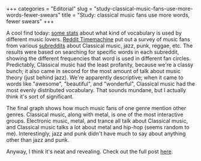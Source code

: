 +++
categories = "Editorial"
slug = "study-classical-music-fans-use-more-words-fewer-swears"
title = "Study: classical music fans use more words, fewer swears"
+++

A cool find today: [some stats](http://www.reddittimemachine.com/choiceofwords/posts/music.html) about what kind of vocabulary is used by different music lovers. [Reddit Timemachine](http://www.reddittimemachine.com/choiceofwords/posts/music.html) put out a survey of music fans from various [subreddits](http://en.wikipedia.org/wiki/Reddit#Subreddits) about Classical music, jazz, punk, reggae, etc. The results were based on searching for specific words in each subreddit, showing the different frequencies that word is used in different fan circles. Predictably, Classical music had the least profanity, because we're a classy bunch; it also came in second for the most amount of talk about music theory (just behind jazz). We're apparently descriptive; when it came to words like "awesome", "beautiful", and "wonderful", Classical music had the most evenly distributed vocabulary. That sounds mundane, but I actually think it's sort of significant.

The final graph shows how much music fans of one genre mention other genres. Classical music, along with metal, is one of the most interactive groups. Electronic music, metal, and trance all talk about Classical music, and Classical music talks a lot about metal and hip-hop (seems random to me). Interestingly, jazz and punk didn't have much to say about anything other than jazz and punk.

Anyway, I think it's neat and revealing. Check out the full post [here](http://www.reddittimemachine.com/choiceofwords/posts/music.html).

